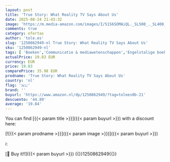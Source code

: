 ```yaml
---
layout: post
title: 'True Story: What Reality TV Says About Us'
date: 2025-08-24 21:43:32
image: 'https://m.media-amazon.com/images/I/51S6SOMAiQL._SL500_._SL400_.jpg'
comments: true
category: ofertas
author: 'tole.es'
slug: '1250862949-nl True Story: What Reality TV Says About Us'
sku: '1250862949-nl'
tags: [ 'Boeken','Communicatie & mediawetenschappen','Engelstalige boeken','Featured Categories','Kunst & fotografie','Podiumkunsten','Politiek, filosofie & sociale wetenschappen','Reality, spelshows & talkshows','Referentie voor sociologie','Sociale theorie','Sociale wetenschappen','Sociologie','Studieboeken & studiegidsen','Studieboeken communicatie','Studieboeken mediawetenschap','Studieboeken voor hoger onderwijs','Televisie','Televisiegenres','Televisiegeschiedenis & -kritiek','🇳🇱', ]
actualPrice: 19.83 EUR
currency: EUR
price: 19.83
comparePrice: 35.98 EUR
prodname: 'True Story: What Reality TV Says About Us'
country: 'nl'
flag: '🇳🇱'
brand: ''
buyurl: 'https://www.amazon.nl/dp/1250862949/?tag=tolees0b-21'
descuento: '44.89'
average: '19.84'
---
```


You can find [{{< param title >}}]({{< param buyurl >}}) with a discount here:

[![{{< param prodname >}}]({{< param image >}})]({{< param buyurl >}})

ℹ️:


[🛒 Buy it!!]({{< param buyurl >}})
{{<world>}}1250862949{{</world>}}

